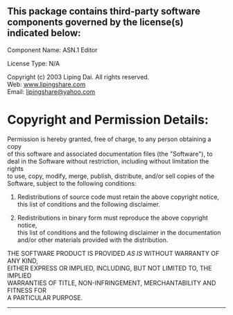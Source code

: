 This package contains third-party software components governed by the license(s) indicated below:
---------
Component Name: ASN.1 Editor

License Type: N/A

Copyright (c) 2003 Liping Dai. All rights reserved.                           
Web: www.lipingshare.com                                                      
Email: lipingshare@yahoo.com                                                  
                                                                              
Copyright and Permission Details:                                             
=================================                                             
Permission is hereby granted, free of charge, to any person obtaining a copy  
of this software and associated documentation files (the "Software"), to deal 
in the Software without restriction, including without limitation the rights  
to use, copy, modify, merge, publish, distribute, and/or sell copies of the   
Software, subject to the following conditions:                                
                                                                              
1. Redistributions of source code must retain the above copyright notice, this
list of conditions and the following disclaimer.                              
                                                                              
2. Redistributions in binary form must reproduce the above copyright notice,  
this list of conditions and the following disclaimer in the documentation     
and/or other materials provided with the distribution.                        
                                                                              
THE SOFTWARE PRODUCT IS PROVIDED *AS IS* WITHOUT WARRANTY OF ANY KIND,        
EITHER EXPRESS OR IMPLIED, INCLUDING, BUT NOT LIMITED TO, THE IMPLIED         
WARRANTIES OF TITLE, NON-INFRINGEMENT, MERCHANTABILITY AND FITNESS FOR        
A PARTICULAR PURPOSE.                                                         

---------